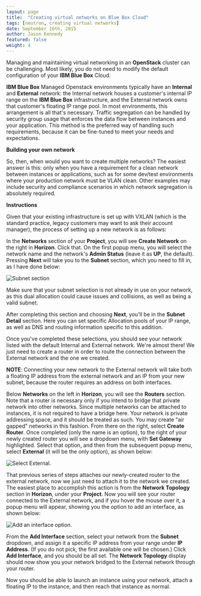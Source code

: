 ```yaml
---
layout: page
title:  "Creating virtual networks on Blue Box Cloud"
tags: [neutron, creating virtual networks]
date: September 16th, 2015
author: Jason Kennedy
featured: false
weight: 4
---
```


Managing and maintaining virtual networking in an **OpenStack** cluster can be challenging. Most likely, you do not need to modify the default configuration of your **IBM Blue Box** Cloud.

**IBM Blue Box** Managed Openstack environments typically have an **Internal** and **External** network: the Internal network houses a customer's internal IP range on the **IBM Blue Box** infrastructure, and the External network owns that customer's floating IP range pool. In most environments, this arrangement is all that's necessary. Traffic segregation can be handled by security group usage that enforces the data flow between instances and your application. This method is the preferred way of handling such requirements, because it can be fine-tuned to meet your needs and expectations.

**Building your own network**

So, then, when would you want to create multiple networks? The easiest answer is this: only when you have a requirement for a clean network between instances or applications, such as for some dev/test environments where your production network must be VLAN clean. Other examples may include security and compliance scenarios in which network segregation is absolutely required.

**Instructions**

Given that your existing infrastructure is set up with VXLAN (which is the standard practice, legacy customers may want to ask their account manager), the process of setting up a new network is as follows:

In the **Networks** section of your **Project**, you will see **Create Network** on the right in **Horizon**. Click that. On the first popup menu, you will select the network name and the network's **Admin Status** (leave it as **UP**, the default). Pressing **Next** will take you to the **Subnet** section, which you need to fill in, as I have done below:

 ![Subnet section](https://help.bluebox.net/hc/en-us/article_attachments/202939668/Screen_Shot_2015-08-31_at_12.09.00_PM.png )

Make sure that your subnet selection is not already in use on your network, as this dual allocation could cause issues and collisions, as well as being a valid subnet.

After completing this section and choosing **Next**, you'll be in the **Subnet Detail** section. Here you can set specific Allocation pools of your IP range, as well as DNS and routing information specific to this addition.

Once you've completed these selections, you should see your network listed with the default Internal and External network. We're almost there! We just need to create a router in order to route the connection between the External network and the one we created.

**NOTE**: Connecting your new network to the External network will take both a floating IP address from the external network and an IP from your new subnet, because the router requires an address on both interfaces.

Below **Networks** on the left in **Horizon**, you will see the **Routers** section. Note that a router is necessary only if you intend to bridge that private network into other networks. Since multiple networks can be attached to instances, it is not required to have a bridge here. Your network is private addressing space, and it should be treated as such. You may create "air gapped" networks in this fashion. From there on the right, select **Create Router**. Once completed (only the name is an option), to the right of your newly created router you will see a dropdown menu, with **Set Gateway** highlighted. Select that option, and then from the subsequent popup menu, select **External** (it will be the only option), as shown below:

![Select External.](https://help.bluebox.net/hc/en-us/article_attachments/202939768/Screen_Shot_2015-08-31_at_12.16.23_PM.png)

That previous series of steps attaches our newly-created router to the external network, now we just need to attach it to the network we created. The easiest place to accomplish this action is from the **Network Topology** section in **Horizon**, under your **Project**. Now you will see your router connected to the External network, and if you hover the mouse over it, a popup menu will appear, showing you the option to add an interface, as shown below:

![Add an interface option.](https://help.bluebox.net/hc/en-us/article_attachments/202869637/Screen_Shot_2015-08-31_at_12.19.46_PM.png)

From the **Add Interface** section, select your network from the **Subnet** dropdown, and assign it a specific IP address from your range under **IP Address**. (If you do not pick, the first available one will be chosen.) Click **Add Interface**, and you should be all set. The **Network Topology** display should now show you your network bridged to the External network through your router.

Now you should be able to launch an instance using your network, attach a floating IP to the instance, and then reach that instance as normal.

